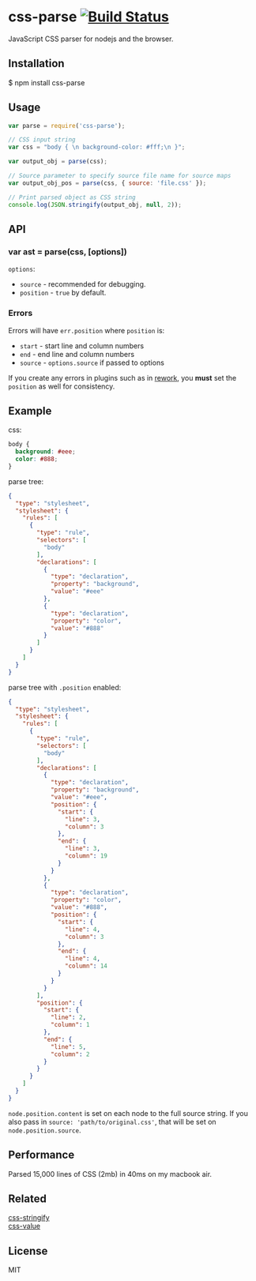 # css-parse [![Build Status](https://travis-ci.org/reworkcss/css-parse.png)](https://travis-ci.org/reworkcss/css-parse)

  JavaScript CSS parser for nodejs and the browser.

## Installation

  $ npm install css-parse

## Usage

````javascript
var parse = require('css-parse');

// CSS input string
var css = "body { \n background-color: #fff;\n }";

var output_obj = parse(css);

// Source parameter to specify source file name for source maps
var output_obj_pos = parse(css, { source: 'file.css' });

// Print parsed object as CSS string
console.log(JSON.stringify(output_obj, null, 2));

````

## API

### var ast = parse(css, [options])

`options`:

- `source` - recommended for debugging.
- `position` - `true` by default.

### Errors

Errors will have `err.position` where `position` is:

- `start` - start line and column numbers
- `end` - end line and column numbers
- `source` - `options.source` if passed to options

If you create any errors in plugins such as in [rework](https://github.com/reworkcss/rework), you __must__ set the `position` as well for consistency.

## Example

css:

```css
body {
  background: #eee;
  color: #888;
}
```

parse tree:

```json
{
  "type": "stylesheet",
  "stylesheet": {
    "rules": [
      {
        "type": "rule",
        "selectors": [
          "body"
        ],
        "declarations": [
          {
            "type": "declaration",
            "property": "background",
            "value": "#eee"
          },
          {
            "type": "declaration",
            "property": "color",
            "value": "#888"
          }
        ]
      }
    ]
  }
}
```

parse tree with `.position` enabled:

```json
{
  "type": "stylesheet",
  "stylesheet": {
    "rules": [
      {
        "type": "rule",
        "selectors": [
          "body"
        ],
        "declarations": [
          {
            "type": "declaration",
            "property": "background",
            "value": "#eee",
            "position": {
              "start": {
                "line": 3,
                "column": 3
              },
              "end": {
                "line": 3,
                "column": 19
              }
            }
          },
          {
            "type": "declaration",
            "property": "color",
            "value": "#888",
            "position": {
              "start": {
                "line": 4,
                "column": 3
              },
              "end": {
                "line": 4,
                "column": 14
              }
            }
          }
        ],
        "position": {
          "start": {
            "line": 2,
            "column": 1
          },
          "end": {
            "line": 5,
            "column": 2
          }
        }
      }
    ]
  }
}
```

`node.position.content` is set on each node to the full source string. If you
also pass in `source: 'path/to/original.css'`, that will be set on
`node.position.source`.

## Performance

  Parsed 15,000 lines of CSS (2mb) in 40ms on my macbook air.

## Related
 
  [css-stringify](https://github.com/visionmedia/css-stringify "CSS-Stringify")  
  [css-value](https://github.com/visionmedia/css-value "CSS-Value")  

## License

  MIT
